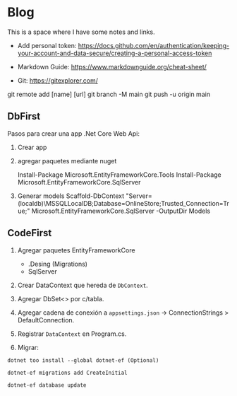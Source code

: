 # Blog
This is a space where I have some notes and links.

- Add personal token: 
      https://docs.github.com/en/authentication/keeping-your-account-and-data-secure/creating-a-personal-access-token
- Markdown Guide: 
     https://www.markdownguide.org/cheat-sheet/

- Git: https://gitexplorer.com/


git remote add [name] [url]
git branch -M main
git push -u origin main


## DbFirst
Pasos para crear una app .Net Core Web Api:

1. Crear app
2. agregar paquetes mediante nuget
	
	Install-Package Microsoft.EntityFrameworkCore.Tools
	Install-Package Microsoft.EntityFrameworkCore.SqlServer

3. Generar models
Scaffold-DbContext "Server=(localdb)\MSSQLLocalDB;Database=OnlineStore;Trusted_Connection=True;" Microsoft.EntityFrameworkCore.SqlServer -OutputDir Models


## CodeFirst
1. Agregar paquetes EntityFrameworkCore
	- .Desing (Migrations)
	- SqlServer 
	
2. Crear DataContext que hereda de `DbContext`.
3. Agregar DbSet<> por c/tabla.
4. Agregar cadena de conexión a `appsettings.json` -> ConnectionStrings > DefaultConnection.
5. Registrar `DataContext` en Program.cs.
6. Migrar:

`dotnet too install --global dotnet-ef (Optional)`  
	
`dotnet-ef migrations add CreateInitial`  	
	
`dotnet-ef database update`  	

